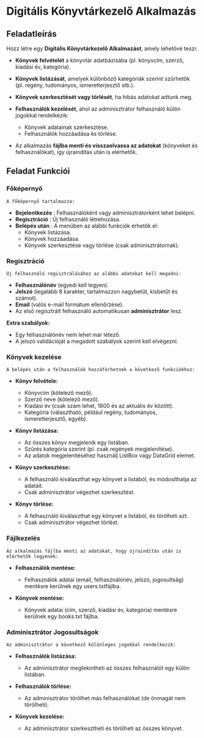 # Digitális Könyvtárkezelő Alkalmazás

## Feladatleírás

Hozz létre egy **Digitális Könyvtárkezelő Alkalmazást**, amely lehetővé teszi:

-   **Könyvek felvételét** a könyvtár adatbázisába (pl. könyvcím, szerző, kiadási év, kategória).

-   **Könyvek listázását**, amelyek különböző kategóriák szerint szűrhetők (pl. regény, tudományos, ismeretterjesztő stb.).
-   **Könyvek szerkesztését vagy törlését**, ha hibás adatokat adtunk meg.
-   **Felhasználók kezelését**, ahol az adminisztrátor felhasználó külön jogokkal rendelkezik:
    -   Könyvek adatainak szerkesztése.
    -   Felhasználók hozzáadása és törlése.
-   Az alkalmazás **fájlba menti és visszaolvassa az adatokat** (könyveket és felhasználókat), így újraindítás után is elérhetők.

## **Feladat Funkciói**

### Főképernyő

    A főképernyő tartalmazza:

-   **Bejelentkezés** : Felhasználóként vagy adminisztrátorként lehet belépni.
-   **Regisztráció** : Új felhasználó létrehozása.
-   **Belépés után** : A menüben az alábbi funkciók érhetők el:
    -   Könyvek listázása.
    -   Könyvek hozzáadása.
    -   Könyvek szerkesztése vagy törlése (csak adminisztrátornak).

### Regisztráció

    Új felhasználó regisztrálásához az alábbi adatokat kell megadni:

-   **Felhasználónév** (egyedi kell legyen).
-   **Jelszó** (legalább 8 karakter, tartalmazzon nagybetűt, kisbetűt és számot).
-   **Email** (valós e-mail formátum ellenőrzése).
-   Az első regisztrált felhasználó automatikusan **adminisztrátor** lesz.

**Extra szabályok:**

-   Egy felhasználónév nem lehet már létező.
-   A jelszó validációját a megadott szabályok szerint kell elvégezni.

### Könyvek kezelése

    A belépés után a felhasználók hozzáférhetnek a következő funkciókhoz:

-   **Könyv felvétele:**

    -   Könyvcím (kötelező mező).
    -   Szerző neve (kötelező mező).
    -   Kiadási év (csak szám lehet, 1800 és az aktuális év között).
    -   Kategória (választható, például regény, tudományos, ismeretterjesztő, egyéb).

-   **Könyv listázása:**

    -   Az összes könyv megjelenik egy listában.
    -   Szűrés kategória szerint (pl. csak regények megjelenítése).
    -   Az adatok megjelenítéséhez használj ListBox vagy DataGrid elemet.

-   **Könyv szerkesztése:**

    -   A felhasználó kiválaszthat egy könyvet a listából, és módosíthatja az adatait.
    -   Csak adminisztrátor végezhet szerkesztést.

-   **Könyv törlése:**

    -   A felhasználó kiválaszthat egy könyvet a listából, és törölheti azt.
    -   Csak adminisztrátor végezhet törlést.

### Fájlkezelés

    Az alkalmazás fájlba menti az adatokat, hogy újraindítás után is elérhetők legyenek:

-   **Felhasználók mentése:**

    -   Felhasználók adatai (email, felhasználónév, jelszó, jogosultság) mentésre kerülnek egy users.txtfájlba.

-   **Könyvek mentése:**

    -   Könyvek adatai (cím, szerző, kiadási év, kategória) mentésre kerülnek egy books.txt fájlba.

### Adminisztrátor Jogosultságok

    Az adminisztrátor a következő különleges jogokkal rendelkezik:

-   **Felhasználók listázása:**

    -   Az adminisztrátor megtekintheti az összes felhasználót egy külön listában.

-   **Felhasználók törlése:**

    -   Az adminisztrátor törölhet más felhasználókat (de önmagát nem törölheti).

-   **Könyvek kezelése:**

    -   Az adminisztrátor szerkesztheti és törölheti az összes könyvet.
